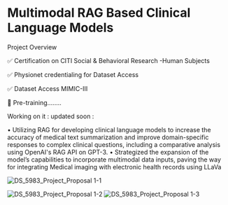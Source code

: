 # Multimodal RAG Based Clinical Language Models

Project Overview

✅    Certification on CITI Social & Behavioral Research -Human Subjects 

✅    Physionet  credentialing for Dataset Access 

✅    Dataset Access MIMIC-III

🔄     Pre-training........

Working on it : updated soon :


• Utilizing RAG for developing clinical language models to increase the accuracy of medical text summarization and improve
domain-specific responses to complex clinical questions, including a comparative analysis using OpenAI's RAG API on GPT-3.
• Strategized the expansion of the model’s capabilities to incorporate multimodal data inputs, paving the way for integrating
Medical imaging with electronic health records using LLaVa



![DS_5983_Project_Proposal 1-1](https://github.com/DhruvMiyani/Multimodal-RAG-Based-Clinical-Language-Models/assets/54111873/fd2a5a1b-6891-4527-a2de-7fe236152038)

![DS_5983_Project_Proposal 1-2](https://github.com/DhruvMiyani/Multimodal-RAG-Based-Clinical-Language-Models/assets/54111873/17449001-b353-41d2-85ff-eda483e41c3a)
![DS_5983_Project_Proposal 1-3](https://github.com/DhruvMiyani/Multimodal-RAG-Based-Clinical-Language-Models/assets/54111873/a44d355d-b2dc-442b-bbf3-c466d8356dd9)
